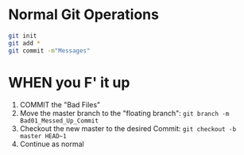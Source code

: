 Normal Git Operations
=====================
```bash
git init
git add *
git commit -m"Messages"
```

WHEN you F' it up
=================
1. COMMIT the "Bad Files"
2. Move the master branch to the "floating branch": `git branch -m Bad01_Messed_Up_Commit`
3. Checkout the new master to the desired Commit: `git checkout -b master HEAD~1`
4. Continue as normal


